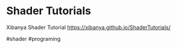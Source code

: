 # Shader Tutorials


Xibanya Shader Tutorial
https://xibanya.github.io/ShaderTutorials/

#shader #programing
